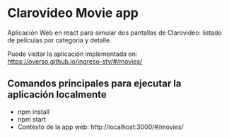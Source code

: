 # Clarovideo Movie app

Aplicación Web en react para simular dos pantallas de Clarovideo: listado de películas por categoria y detalle.


Puede visitar la aplicación implementada en: https://overso.github.io/ingreso-stv/#/movies/

## Comandos principales para ejecutar la aplicación localmente
+ npm install
+ npm start
+ Contexto de la app web: http://localhost:3000/#/movies/